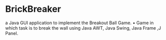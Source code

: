 # BrickBreaker
a Java GUI application to implement the Breakout Ball Game. • Game in which task is to break the wall using Java AWT, Java Swing, Java Frame ,J Panel.
